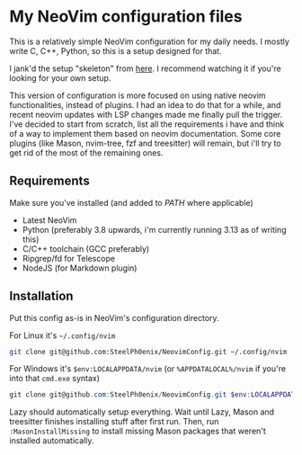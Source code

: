# My NeoVim configuration files

This is a relatively simple NeoVim configuration for my daily needs. I mostly write C, C++, Python, so this is a setup designed for that.

I jank'd the setup "skeleton" from [here](https://www.youtube.com/watch?v=w7i4amO_zaE). I recommend watching it if you're looking for your own setup.

This version of configuration is more focused on using native neovim functionalities, instead of plugins.
I had an idea to do that for a while, and recent neovim updates with LSP changes made me finally pull the trigger.
I've decided to start from scratch, list all the requirements i have and think of a way to implement them based on neovim documentation.
Some core plugins (like Mason, nvim-tree, fzf and treesitter) will remain, but i'll try to get rid of the most of the remaining ones.

## Requirements

Make sure you've installed (and added to *PATH* where applicable)

- Latest NeoVim
- Python (preferably 3.8 upwards, i'm currently running 3.13 as of writing this)
- C/C++ toolchain (GCC preferably)
- Ripgrep/fd for Telescope
- NodeJS (for Markdown plugin)

## Installation

Put this config as-is in NeoVim's configuration directory.

For Linux it's `~/.config/nvim`

```sh
git clone git@github.com:SteelPh0enix/NeovimConfig.git ~/.config/nvim
```

For Windows it's `$env:LOCALAPPDATA/nvim` (or `%APPDATALOCAL%/nvim` if you're into that `cmd.exe` syntax)

```powershell
git clone git@github.com:SteelPh0enix/NeovimConfig.git $env:LOCALAPPDATA/nvim
```

Lazy should automatically setup everything. Wait until Lazy, Mason and treesitter finishes installing stuff after first run.
Then, run `:MasonInstallMissing` to install missing Mason packages that weren't installed automatically.
